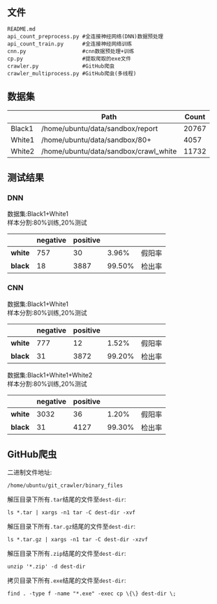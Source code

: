## 文件
```
README.md
api_count_preprocess.py #全连接神经网络(DNN)数据预处理
api_count_train.py      #全连接神经网络训练
cnn.py                  #cnn数据预处理+训练
cp.py                   #提取爬取的exe文件
crawler.py              #GitHub爬虫
crawler_multiprocess.py #GitHub爬虫(多线程)
```
## 数据集

|  | Path | Count |
|---|---|---|
| Black1 | /home/ubuntu/data/sandbox/report | 20767 |
| White1 | /home/ubuntu/data/sandbox/80+ | 4057 |
| White2 | /home/ubuntu/data/sandbox/crawl_white | 11732 |


## 测试结果
### DNN

数据集:Black1+White1  
样本分割:80%训练,20%测试  

|      | **negative** | **positive** |  ||
|---|---|---|---|---|
| **white** | 757 | 30 | 3.96%  | 假阳率 |
| **black** | 18 | 3887 | 99.50%  | 检出率|


### CNN

数据集:Black1+White1  
样本分割:80%训练,20%测试  

|      | **negative** | **positive** |  ||
|---|---|---|---|---|
| **white** | 777 | 12 | 1.52%  | 假阳率 |
| **black** | 31 | 3872 | 99.20%  | 检出率|

数据集:Black1+White1+White2  
样本分割:80%训练,20%测试  

|      | **negative** | **positive** |  ||
|---|---|---|---|---|
| **white** | 3032 | 36 | 1.20%  | 假阳率 |
| **black** | 31 | 4127 | 99.30%  | 检出率|
  

## GitHub爬虫
二进制文件地址:
```
/home/ubuntu/git_crawler/binary_files  
```
解压目录下所有`.tar`结尾的文件至`dest-dir`:
```
ls *.tar | xargs -n1 tar -C dest-dir -xvf
```
解压目录下所有`.tar.gz`结尾的文件至`dest-dir`:
```
ls *.tar.gz | xargs -n1 tar -C dest-dir -xzvf
```
解压目录下所有`.zip`结尾的文件至`dest-dir`:
```
unzip '*.zip' -d dest-dir
```
拷贝目录下所有`.exe`结尾的文件至`dest-dir`:
```
find . -type f -name "*.exe" -exec cp \{\} dest-dir \;
```